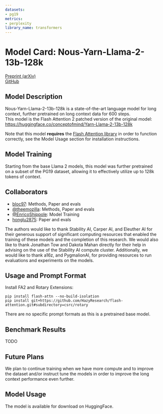 ```yaml
---
datasets:
- pg19
metrics:
- perplexity
library_name: transformers
---
```

# Model Card: Nous-Yarn-Llama-2-13b-128k

[Preprint (arXiv)](https://arxiv.org/abs/2309.00071)  
[GitHub](https://github.com/jquesnelle/yarn)

## Model Description

Nous-Yarn-Llama-2-13b-128k is a state-of-the-art language model for long context, further pretrained on long context data for 600 steps.  
This model is the Flash Attention 2 patched version of the original model: https://huggingface.co/conceptofmind/Yarn-Llama-2-13b-128k

Note that this model **requires** the [Flash Attention library](https://pypi.org/project/flash-attn/) in order to function correctly, see the Model Usage section for installation instructions.

## Model Training

Starting from the base Llama 2 models, this model was further pretrained on a subset of the PG19 dataset, allowing it to effectively utilize up to 128k tokens of context.

## Collaborators

 - [bloc97](https://github.com/bloc97): Methods, Paper and evals
 - [@theemozilla](https://twitter.com/theemozilla): Methods, Paper and evals
 - [@EnricoShippole](https://twitter.com/EnricoShippole): Model Training
 - [honglu2875](https://github.com/honglu2875): Paper and evals

The authors would like to thank Stability AI, Carper AI, and Eleuther AI for their generous support of significant computing resources that enabled the training of these models and the completion of this research. We would also like to thank Jonathan Tow and Dakota Mahan directly for their help in advising on the use of the Stability AI compute cluster. Additionally, we would like to thank a16z, and PygmalionAI, for providing resources to run evaluations and experiments on the models. 

## Usage and Prompt Format

Install FA2 and Rotary Extensions:
```
pip install flash-attn --no-build-isolation
pip install git+https://github.com/HazyResearch/flash-attention.git#subdirectory=csrc/rotary
```

There are no specific prompt formats as this is a pretrained base model.

## Benchmark Results

TODO

## Future Plans
We plan to continue training when we have more compute and to improve the dataset and/or instruct tune the models in order to improve the long context performance even further.

## Model Usage

The model is available for download on HuggingFace.